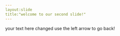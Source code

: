```yaml
---
layout:slide
title:"welcome to our second slide!"
---
```

your text here changed
use the left arrow to go back!
